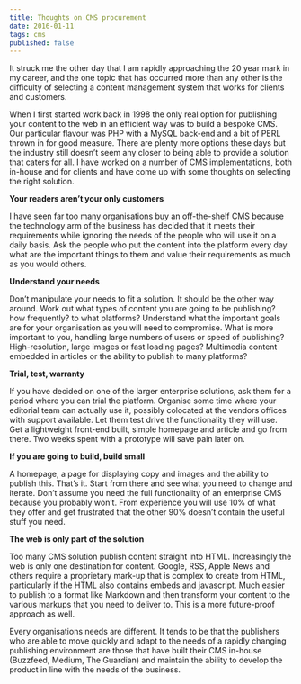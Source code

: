 ```yaml
---
title: Thoughts on CMS procurement
date: 2016-01-11
tags: cms
published: false
---
```

It struck me the other day that I am rapidly approaching the 20 year mark in my career, and the one topic that has occurred more than any other is the difficulty of selecting a content management system that works for clients and customers. 

When I first started work back in 1998 the only real option for publishing your content to the web in an efficient way was to build a bespoke CMS. Our particular flavour was PHP with a MySQL back-end and a bit of PERL thrown in for good measure. There are plenty more options these days but the industry still doesn’t seem any closer to being able to provide a solution that caters for all. I have worked on a number of CMS implementations, both in-house and for clients and have come up with some thoughts on selecting the right solution.

**Your readers aren’t your only customers**

I have seen far too many organisations buy an off-the-shelf CMS because the technology arm of the business has decided that it meets their requirements while ignoring the needs of the people who will use it on a daily basis. Ask the people who put the content into the platform every day what are the important things to them and value their requirements as much as you would others.

**Understand your needs**

Don’t manipulate your needs to fit a solution. It should be the other way around. Work out what types of content you are going to be publishing? how frequently? to what platforms? Understand what the important goals are for your organisation as you will need to compromise. What is more important to you, handling large numbers of users or speed of publishing? High-resolution, large images or fast loading pages? Multimedia content embedded in articles or the ability to publish to many platforms?

**Trial, test, warranty**

If you have decided on one of the larger enterprise solutions, ask them for a period where you can trial the platform. Organise some time where your editorial team can actually use it, possibly colocated at the vendors offices with support available. Let them test drive the functionality they will use. Get a lightweight front-end built, simple homepage and article and go from there. Two weeks spent with a prototype will save pain later on.

**If you are going to build, build small**

A homepage, a page for displaying copy and images and the ability to publish this. That’s it. Start from there and see what you need to change and iterate. Don’t assume you need the full functionality of an enterprise CMS because you probably won’t. From experience you will use 10% of what they offer and get frustrated that the other 90% doesn’t contain the useful stuff you need.

**The web is only part of the solution**

Too many CMS solution publish content straight into HTML. Increasingly the web is only one destination for content. Google, RSS, Apple News and others require a proprietary mark-up that is complex to create from HTML, particularly if the HTML also contains embeds and javascript. Much easier to publish to a format like Markdown and then transform your content to the various markups that you need to deliver to. This is a more future-proof approach as well.

Every organisations needs are different. It tends to be that the publishers who are able to move quickly and adapt to the needs of a rapidly changing publishing environment are those that have built their CMS in-house (Buzzfeed, Medium, The Guardian) and maintain the ability to develop the product in line with the needs of the business.
